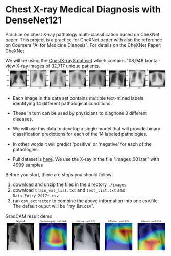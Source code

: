 # Chest X-ray Medical Diagnosis with DenseNet121
Practice on chest X-ray pathology multi-classification based on CheXNet paper. 
This project is a practice for CheXNet paper with also the reference on Coursera "AI for Medicine Dianosis". 
For details on the CheXNet Paper: [CheXNet](https://arxiv.org/abs/1711.05225)

We will be using the [ChestX-ray8 dataset](https://arxiv.org/abs/1705.02315) which contains 108,948 frontal-view X-ray images of 32,717 unique patients. 
![X_ray](x_ray.png)
- Each image in the data set contains multiple text-mined labels identifying 14 different pathological conditions. 
- These in turn can be used by physicians to diagnose 8 different diseases. 
- We will use this data to develop a single model that will provide binary classification predictions for each of the 14 labeled pathologies. 
- In other words it will predict 'positive' or 'negative' for each of the pathologies.
 
- Full dataset is [here](https://nihcc.app.box.com/v/ChestXray-NIHCC). We use the X-ray in the file "images_001.tar" with 4999 samples

Before you start, there are steps you should follow:
1. download and unzip the files in the directory `./images`
2. download `train_val_list.txt` and `test_list.txt` and `Data_Entry_2017*.csv`
3. run `csv_extractor` to combine the above information into one csv.file. The default ouput will be "my_list.csv".

GradCAM result demo:
![GradCAM Image](GradCAM.png)
